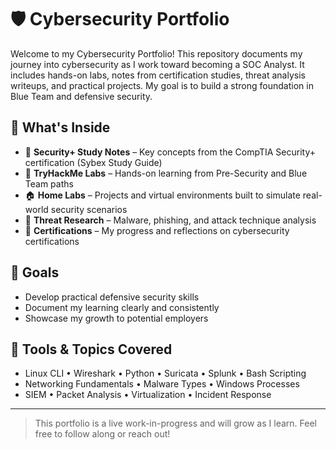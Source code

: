 # 🛡️ Cybersecurity Portfolio

Welcome to my Cybersecurity Portfolio! This repository documents my journey into cybersecurity as I work toward becoming a SOC Analyst. It includes hands-on labs, notes from certification studies, threat analysis writeups, and practical projects. My goal is to build a strong foundation in Blue Team and defensive security.

## 📌 What's Inside

- 🧠 **Security+ Study Notes** – Key concepts from the CompTIA Security+ certification (Sybex Study Guide)
- 🧪 **TryHackMe Labs** – Hands-on learning from Pre-Security and Blue Team paths
- 🏠 **Home Labs** – Projects and virtual environments built to simulate real-world security scenarios
- 🧾 **Threat Research** – Malware, phishing, and attack technique analysis
- 🔐 **Certifications** – My progress and reflections on cybersecurity certifications

## 🎯 Goals

- Develop practical defensive security skills
- Document my learning clearly and consistently
- Showcase my growth to potential employers

## 🧰 Tools & Topics Covered

- Linux CLI • Wireshark • Python • Suricata • Splunk • Bash Scripting  
- Networking Fundamentals • Malware Types • Windows Processes  
- SIEM • Packet Analysis • Virtualization • Incident Response

---

> This portfolio is a live work-in-progress and will grow as I learn. Feel free to follow along or reach out!
